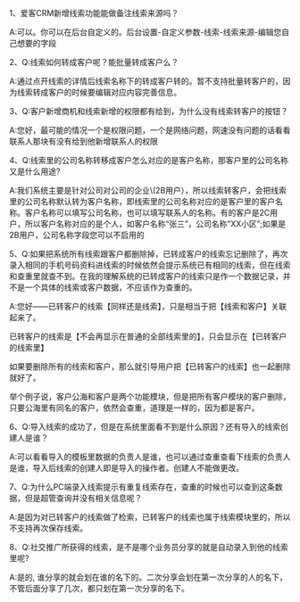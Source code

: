 1、爱客CRM新增线索功能能做备注线索来源吗？



A:可以。你可以在后台自定义的。后台设置-自定义参数-线索-线索来源-编辑您自己想要的字段

2、Q:线索如何转成客户呢？能批量转成客户么？



A:通过点开线索的详情后线索名称下的转成客户转的。暂不支持批量转客户的，因为线索转成客户的时候要编辑对应内容完善信息。



3、Q:客户新增商机和线索新增的权限都有给到，为什么没有线索转客户的按钮？



A:您好，最可能的情况一个是权限问题，一个是网络问题，网速没有问题的话看看联系人那块有没有给到他新增联系人的权限



4、Q:线索里的公司名称转移成客户怎么对应的是客户名称，那客户里的公司名称又是什么用途?



A:我们系统主要是针对公司对公司的企业\\(2B用户），所以线索转客户，会把线索里的公司名称默认转为客户名称，即线索里的公司名称对应的是客户里的客户名称。客户名称可以填写公司名称，也可以填写联系人的名称。有的客户是2C用户，所以客户名称对应的是个人，如客户名称“张三”，公司名称“XX小区”;如果是2B用户，公司名称字段您可以不启用的

5、Q:如果把系统所有线索跟客户都删除掉，已转成客户的线索忘记删除了，再次录入相同的手机号码资料进线索的时候依然会提示系统已有相同的线索，但在线索和查重里就查不到。在我的理解系统的已转成客户的线索只是作一个数据记录，并不是一个具体的线索或客户数据，不应该作为查重的。



A:您好——已转客户的线索【同样还是线索】，只是相当于把【线索和客户】关联起来了。



已转客户的线索是【不会再显示在普通的全部线索里的】，只会显示在【已转客户的线索里】



如果要删除所有的线索和客户，那么就引导用户把【已转客户的线索】也一起删除就好了。



举个例子说，客户公海和客户是两个功能模块，但是把所有客户模块的客户删除，只要公海里有同名的客户，依然会查重，道理是一样的，因为都是客户。



6、Q:导入线索的成功了，但是在系统里面看不到是什么原因？还有导入的线索创建人是谁？



A:可以看看导入的模板里数据的负责人是谁，也可以通过查重查看下线索的负责人是谁，导入后线索的创建人即是导入的操作者。创建人不能做更改。



7、Q:为什么PC端录入线索提示有重复线索存在，查重的时候也可以查到这条数据，但是超管查询并没有相关信息呢？



A:是因为对已转客户的线索做了检索，已转客户的线索也属于线索模块里的，所以不支持再次保存线索。



8、Q:社交推广所获得的线索，是不是哪个业务员分享的就是自动录入到他的线索里呢?



A:是的, 谁分享的就会划在谁的名下的。二次分享会划在第一次分享的人的名下，不管后面分享了几次，都只划在第一次分享的名下。

